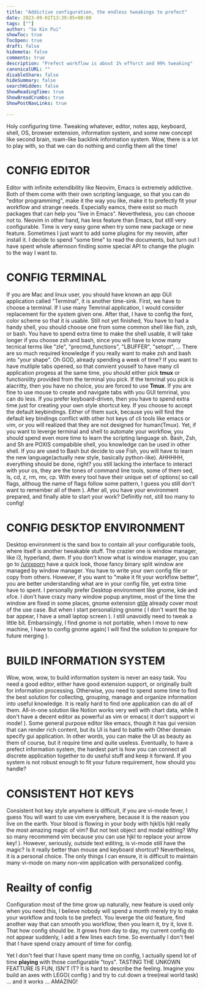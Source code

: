 ```yaml
---
title: "Addictive configuration, the endless tweakings to prefect"
date: 2023-09-01T13:39:05+08:00
tags: [""]
author: "So Kin Pui"
showToc: true
TocOpen: true
draft: false
hidemeta: false
comments: true
description: "Prefect workflow is about 1% efforct and 99% tweaking"
canonicalURL: ""
disableShare: false
hideSummary: false
searchHidden: false
ShowReadingTime: true
ShowBreadCrumbs: true
ShowPostNavLinks: true

---
```


Holy configuring time. Tweaking whatever, editor, notes app, keyboard, shell, OS, browser extension, information system, and some new concept like second brain, roam-like backlink information system. Wow, there is a lot to play with, so that we can do nothing and config them all the time!

# CONFIG EDITOR
Editor with infinite extendibility like Neovim, Emacs is extremely addictive. Both of them come with their own scripting language, so that you can do "editor programmimg", make it the way you like, make it to prefectly fit your workflow and strange needs. Especially eamcs, there exist so much packages that can help you "live in Emacs". Nevertheless, you can choose not to. Neovim in other hand, has less feature than Emacs, but still very configurable. Time is very easy gone when try some new package or new feature. Sometimes I just want to add some plugins for my neovim, after install it. I decide to spend "some time" to read the documents, but turn out I have spent whole afternoon finding some special API to change the plugin to the way I want to.

# CONFIG TERMINAL
If you are Mac and linux user, you should have known an app GUI application called "Terminal", it is another time-sink. First, we have to choose a terminal. If I use many Temrinal application, I would consider replacement for the system given one. After that, I have to config the font, color scheme so that it is usable. Still not yet finished, You have to had a handy shell, you should choose one from some common shell like fish, zsh, or bash. You have to spend extra time to make the shell usable, it will take longer if you choose zsh and bash, since you will have to know many tecnical terms like "zle", "precmd_functions", "LBUFFER", "setopt", ... There are so much required knowledge if you really want to make zsh and bash into "your shape". Oh GOD, already spending a week of time? If you want to have mutliple tabs opened, so that convient youself to have many cli application progess at the same time, you should either pick **tmux** or functionility provided from the terminal you pick. If the temrinal you pick is alacritty, then you have no choice, you are forced to use **Tmux**. If you are fine to use mouse to create and navigate tabs with you GUI temrinal, you can do less. If you prefer keyboard-driven, then you have to spend extra time just for creating your own style shortcut key. If you choose to accept the default keybindings. Either of them suck, because you will find the default key bindings conflict with other hot keys of cli tools like emacs or vim, or you will realized that they are not designed for human(Tmux). Yet, if you want to leverge terminal and shell to automate your workflow, you should spend even more time to learn the scripting language sh. Bash, Zsh, and Sh are POXIS compabible shell, you knowledge can be used in other shell. If you are used to Bash but decide to use Fish, you will have to learn the new language(actually new style, basically python-like). AHHHHH, everything should be done, right? you still lacking the interface to interact with your os, they are the tones of command line tools, some of them sed, ls, cd, z, rm, mv, cp. With every tool have their unique set of options( so call flags, althoug the name of flags follow some pattern, I guess you still don't want to remember all of them ). After all, you have your environment prepared, and finally able to start your work? Definitly not, still too many to config!

# CONFIG DESKTOP ENVIRONMENT
Desktop environment is the sand box to contain all your configurable tools, where itself is another tweakable stuff. The crazier one is window manager, like i3, hyperland, dwm. If you don't know what is window manager, you can go to [/unixporn](https://www.reddit.com/r/unixporn/) have a quick look, those fancy binary split window are managed by window manager. You have to write your own config file or copy from others. However, if you want to "make it fit your workflow better", you are better understanding what are in your config file, yet extra time have to spent. I personally prefer Desktop environment like gnome, kde and xfce. I don't have crazy many window popup anytime, most of the time the window are fixed in some places, gnome extension [gtile](https://extensions.gnome.org/extension/28/gtile/) already cover most of the use case. But when I start personalizing gnome ( I don't want the top bar appear, I have a small laptop screen ). I still unavoidly need to tweak a little bit. Embarssingly, I find gnome is not portable, when I move to new machine, I have to config gnome again( I will find the solution to prepare for future merging ).

# BUILD INFORMATION SYSTEM
Wow, wow, wow, to build information system is never an easy task. You need a good editor, either have good extension support, or originally built for information processing. Otherwise, you need to spend some time to find the best solution for collecting, grouping, manage and organize information into useful knowledge. It is really hard to find one application can do all of them. All-in-one solution like Notion works very well with chart data, while it don't have a decent editor as powerful as vim or emacs( it don't support vi mode! ). Some general purpose editor like emacs, though it has gui version that can render rich content, but its UI is hard to battle with Other domain specify gui application. In other words, you can make the UI as beauty as them of course, but it require time and quite useless. Eventually, to have a prefect information system, the hardest part is how you can connect all discrete application together to do useful stuff and keep it forward. If you system is not robust enough to fit your future requirement, how should you handle?

# CONSISTENT HOT KEYS
Consistent hot key style anywhere is difficult, if you are vi-mode fever, I guess You will want to use vim everywhere, because it is the reason you live on the earth. Your blood is flowing in your body with hjkl(is hjkl really the most amazing magic of vim? But not text object and modal editing? Why so many recommend vim because you can use hjkl to replace your arrow key! ). However, seriously, outside text editing, is vi-mode still have the magic? Is it really better than mouse and keyboard shortcut? Nevertheless, it is a personal choice. The only things I can ensure, it is difficult to maintain many vi-mode on many non-vim application with personalized config.

# Reailty of config
Configuration most of the time grow up naturally, new feature is used only when you need this, I believe nobody will spend a month merely try to make your workflow and tools to be prefect. You leverge the old feature, find another way that can smooth you workflow, then you learn it, try it, love it. That how config should be. It grows from day to day, my current config do not appear suddenly, I add a few lines each time. So eventually I don't feel that I have spend crazy amount of time for config.

Yet I don't feel that I have spent many time on config, I actually spend lot of time **playing** with those configurable "toys". TASTING THE UNKOWN FEATTURE IS FUN, ISN'T IT? It is hard to describe the feeling. Imagine you build an axes with LEGO( config ) and try to cut down a tree(real world task) ... and it works ... AMAZING!

